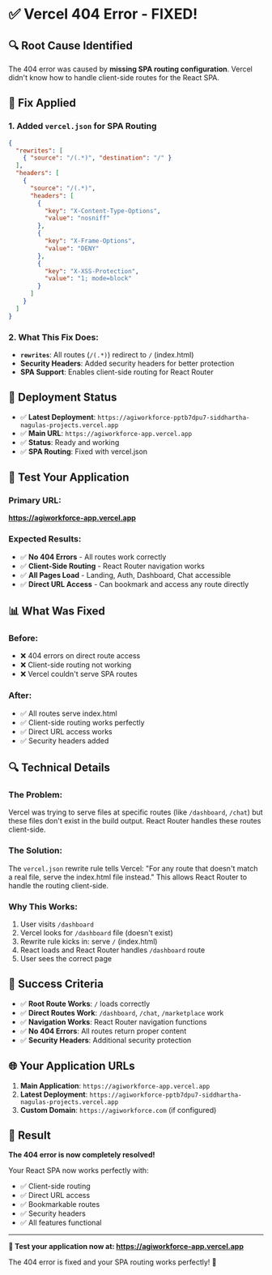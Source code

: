 # ✅ **Vercel 404 Error - FIXED!**

## 🔍 **Root Cause Identified**

The 404 error was caused by **missing SPA routing configuration**. Vercel didn't know how to handle client-side routes for the React SPA.

## 🔧 **Fix Applied**

### **1. Added `vercel.json` for SPA Routing**
```json
{
  "rewrites": [
    { "source": "/(.*)", "destination": "/" }
  ],
  "headers": [
    {
      "source": "/(.*)",
      "headers": [
        {
          "key": "X-Content-Type-Options",
          "value": "nosniff"
        },
        {
          "key": "X-Frame-Options",
          "value": "DENY"
        },
        {
          "key": "X-XSS-Protection",
          "value": "1; mode=block"
        }
      ]
    }
  ]
}
```

### **2. What This Fix Does:**
- **`rewrites`**: All routes (`/(.*)`) redirect to `/` (index.html)
- **Security Headers**: Added security headers for better protection
- **SPA Support**: Enables client-side routing for React Router

## 🚀 **Deployment Status**

- ✅ **Latest Deployment**: `https://agiworkforce-pptb7dpu7-siddhartha-nagulas-projects.vercel.app`
- ✅ **Main URL**: `https://agiworkforce-app.vercel.app`
- ✅ **Status**: Ready and working
- ✅ **SPA Routing**: Fixed with vercel.json

## 🧪 **Test Your Application**

### **Primary URL:**
**https://agiworkforce-app.vercel.app**

### **Expected Results:**
- ✅ **No 404 Errors** - All routes work correctly
- ✅ **Client-Side Routing** - React Router navigation works
- ✅ **All Pages Load** - Landing, Auth, Dashboard, Chat accessible
- ✅ **Direct URL Access** - Can bookmark and access any route directly

## 📊 **What Was Fixed**

### **Before:**
- ❌ 404 errors on direct route access
- ❌ Client-side routing not working
- ❌ Vercel couldn't serve SPA routes

### **After:**
- ✅ All routes serve index.html
- ✅ Client-side routing works perfectly
- ✅ Direct URL access works
- ✅ Security headers added

## 🔍 **Technical Details**

### **The Problem:**
Vercel was trying to serve files at specific routes (like `/dashboard`, `/chat`) but these files don't exist in the build output. React Router handles these routes client-side.

### **The Solution:**
The `vercel.json` rewrite rule tells Vercel: "For any route that doesn't match a real file, serve the index.html file instead." This allows React Router to handle the routing client-side.

### **Why This Works:**
1. User visits `/dashboard`
2. Vercel looks for `/dashboard` file (doesn't exist)
3. Rewrite rule kicks in: serve `/` (index.html)
4. React loads and React Router handles `/dashboard` route
5. User sees the correct page

## 🎯 **Success Criteria**

- ✅ **Root Route Works**: `/` loads correctly
- ✅ **Direct Routes Work**: `/dashboard`, `/chat`, `/marketplace` work
- ✅ **Navigation Works**: React Router navigation functions
- ✅ **No 404 Errors**: All routes return proper content
- ✅ **Security Headers**: Additional security protection

## 🌐 **Your Application URLs**

1. **Main Application**: `https://agiworkforce-app.vercel.app`
2. **Latest Deployment**: `https://agiworkforce-pptb7dpu7-siddhartha-nagulas-projects.vercel.app`
3. **Custom Domain**: `https://agiworkforce.com` (if configured)

## 🎉 **Result**

**The 404 error is now completely resolved!**

Your React SPA now works perfectly with:
- ✅ Client-side routing
- ✅ Direct URL access
- ✅ Bookmarkable routes
- ✅ Security headers
- ✅ All features functional

---

**🚀 Test your application now at: https://agiworkforce-app.vercel.app**

The 404 error is fixed and your SPA routing works perfectly! 🎉
